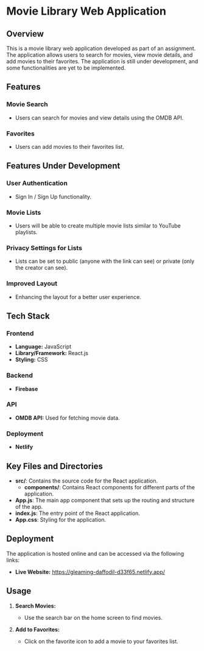 # Movie Library Web Application

## Overview

This is a movie library web application developed as part of an assignment. The application allows users to search for movies, view movie details, and add movies to their favorites. The application is still under development, and some functionalities are yet to be implemented.

## Features

### Movie Search
- Users can search for movies and view details using the OMDB API.

### Favorites
- Users can add movies to their favorites list.

## Features Under Development

### User Authentication
- Sign In / Sign Up functionality.

### Movie Lists
- Users will be able to create multiple movie lists similar to YouTube playlists.

### Privacy Settings for Lists
- Lists can be set to public (anyone with the link can see) or private (only the creator can see).

### Improved Layout
- Enhancing the layout for a better user experience.

## Tech Stack

### Frontend
- **Language:** JavaScript
- **Library/Framework:** React.js
- **Styling:** CSS

### Backend
- **Firebase**

### API
- **OMDB API:** Used for fetching movie data.

### Deployment
- **Netlify**

## Key Files and Directories

- **src/**: Contains the source code for the React application.
  - **components/**: Contains React components for different parts of the application.
- **App.js**: The main app component that sets up the routing and structure of the app.
- **index.js**: The entry point of the React application.
- **App.css**: Styling for the application.


## Deployment

The application is hosted online and can be accessed via the following links:
- **Live Website:** https://gleaming-daffodil-d33f65.netlify.app/

## Usage

1. **Search Movies:**
   - Use the search bar on the home screen to find movies.

2. **Add to Favorites:**
   - Click on the favorite icon to add a movie to your favorites list.

